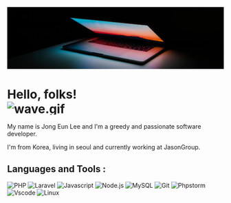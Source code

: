 <img src="https://raw.githubusercontent.com/bellsilver7/bellsilver7/master/readme_header_2048.jpg" alt="Header" title="Header" style="max-width: 100%;">

# Hello, folks! <img data-target="animated-image.replacedImage" alt="wave.gif" class="AnimatedImagePlayer-animatedImage" src="https://raw.githubusercontent.com/MartinHeinz/MartinHeinz/master/wave.gif" height="30px" style="display: block; opacity: 1;">

My name is Jong Eun Lee and I'm a greedy and passionate software developer.

I'm from Korea, living in seoul and currently working at JasonGroup.

<!--
**bellsilver7/bellsilver7** is a ✨ _special_ ✨ repository because its `README.md` (this file) appears on your GitHub profile.

Here are some ideas to get you started:

- 🔭 I’m currently working on ...
- 🌱 I’m currently learning ...
- 👯 I’m looking to collaborate on ...
- 🤔 I’m looking for help with ...
- 💬 Ask me about ...
- 📫 How to reach me: ...
- 😄 Pronouns: ...
- ⚡ Fun fact: ...
-->

## Languages and Tools :

![PHP](https://img.shields.io/badge/Code-PHP-777BB4?style=flat&logo=php&logoColor=ffffff)
![Laravel](https://img.shields.io/badge/Framework-Laravel-FF2D20?style=flat&logo=laravel&logoColor=ffffff)
![Javascript](https://img.shields.io/badge/Code-Javascript-F7DF1E?style=flat&logo=javascript&logoColor=ffffff)
![Node.js](https://img.shields.io/badge/Code-Node.js-339933?style=flat&logo=Node.js&logoColor=ffffff)
![MySQL](https://img.shields.io/badge/Tool-MySQL-4479A1?style=flat&logo=mysql&logoColor=ffffff)
![Git](https://img.shields.io/badge/Tool-Git-F05032?style=flat&logo=git&logoColor=ffffff)
![Phpstorm](https://img.shields.io/badge/Editor-Phpstorm-00A98F?style=flat&logo=phpstorm&logoColor=ffffff)
![Vscode](https://img.shields.io/badge/Editor-Vscode-007ACC?style=flat&logo=visualstudiocode&logoColor=ffffff)
![Linux](https://img.shields.io/badge/OS-Linux-FCC624?style=flat&logo=linux&logoColor=ffffff)
<!-- ![Typescript](https://img.shields.io/badge/-Typescript-3178C6?style=for-the-badge&logo=typescript&logoColor=ffffff) -->

<!-- ![Svelte](https://img.shields.io/badge/-Svelte-FF3E00?style=for-the-badge&logo=svelte&logoColor=ffffff) -->
